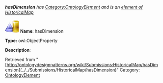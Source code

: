 ___hasDimension__ has [Category:OntologyElement](../../Category/OntologyElement "Category:OntologyElement") and is an [element of](../../Property/ElementOf "Property:ElementOf") [HistoricalMap](../../Submissions/HistoricalMap "Submissions:HistoricalMap")_


  




[![ObjectProperty](../../images/thumb/c/c3/ObjectProperty.gif/45px-ObjectProperty.gif)](../../Image/ObjectProperty.gif "ObjectProperty")
__Name__: hasDimension 


__Type:__ owl:ObjectProperty 


__Description__: 





Retrieved from "[http://ontologydesignpatterns.org/wiki/Submissions:HistoricalMap/hasDimension](../../Submissions/HistoricalMap/hasDimension)"
 [Category](http://ontologydesignpatterns.org/wiki/Special:Categories "Special:Categories"): [OntologyElement](../../Category/OntologyElement "Category:OntologyElement")